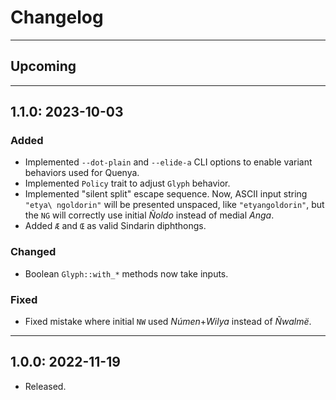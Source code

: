 # Changelog

---
## Upcoming

---
## 1.1.0: 2023-10-03

### Added
- Implemented `--dot-plain` and `--elide-a` CLI options to enable variant behaviors used for Quenya.
- Implemented `Policy` trait to adjust `Glyph` behavior.
- Implemented "silent split" escape sequence. Now, ASCII input string `"etya\ ngoldorin"` will be presented unspaced, like `"etyangoldorin"`, but the `NG` will correctly use initial *Ñoldo* instead of medial *Anga*.
- Added `Æ` and `Œ` as valid Sindarin diphthongs.
### Changed
- Boolean `Glyph::with_*` methods now take inputs.
### Fixed
- Fixed mistake where initial `NW` used *Númen*+*Wilya* instead of *Ñwalmë*.

---
## 1.0.0: 2022-11-19
- Released.
